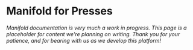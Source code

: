 # Manifold for Presses

_Manifold documentation is very much a work in progress. This page is a placeholder for content we're planning on writing. Thank you for your patience, and for bearing with us as we develop this platform!_



